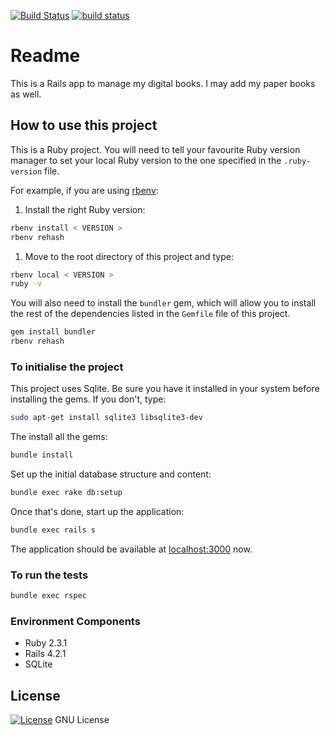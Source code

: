 [![Build Status](https://travis-ci.org/octopusinvitro/kitepkana.svg?branch=master)](https://travis-ci.org/octopusinvitro/kitepkana)
[![build status](https://gitlab.com/octopusinvitro/kitepkana/badges/master/build.svg)](https://gitlab.com/octopusinvitro/kitepkana/commits/master)


# Readme

This is a Rails app to manage my digital books. I may add my paper books as well.

## How to use this project

This is a Ruby project.
You will need to tell your favourite Ruby version manager to set your local Ruby version to the one specified in the `.ruby-version` file.

For example, if you are using [rbenv](https://cbednarski.com/articles/installing-ruby/):

1. Install the right Ruby version:
```bash
rbenv install < VERSION >
rbenv rehash
```
1. Move to the root directory of this project and type:
```bash
rbenv local < VERSION >
ruby -v
```

You will also need to install the `bundler` gem, which will allow you to install the rest of the dependencies listed in the `Gemfile` file of this project.

```bash
gem install bundler
rbenv rehash
```


### To initialise the project

This project uses Sqlite. Be sure you have it installed in your system before installing the gems. If you don't, type:

```bash
sudo apt-get install sqlite3 libsqlite3-dev
```

The install all the gems:

```bash
bundle install
```

Set up the initial database structure and content:

```bash
bundle exec rake db:setup
```

Once that's done, start up the application:

```bash
bundle exec rails s
```

The application should be available at [localhost:3000](http://localhost:3000) now.


### To run the tests

```bash
bundle exec rspec
```


### Environment Components

- Ruby 2.3.1
- Rails 4.2.1
- SQLite


## License

[![License](https://img.shields.io/badge/gnu-license-green.svg?style=flat)](https://opensource.org/licenses/GPL-2.0)
GNU License
